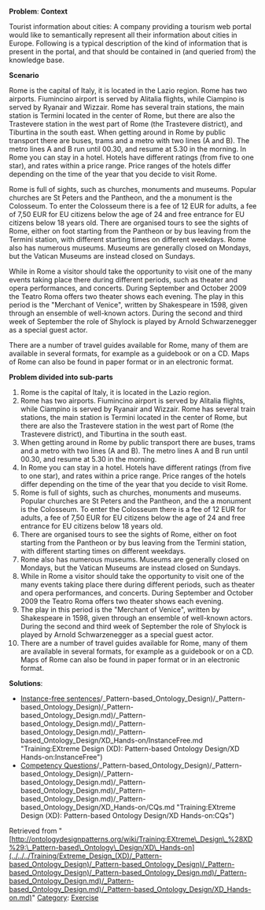__Problem__:
__Context__


Tourist information about cities: 
A company providing a tourism web portal would like to semantically represent all their information about cities in Europe. Following is a typical description of the kind of information that is present in the portal, and that should be contained in (and queried from) the knowledge base. 


  

__Scenario__


Rome is the capital of Italy, it is located in the Lazio region. Rome has two airports. Fiumincino airport is served by Alitalia flights, while Ciampino is served by Ryanair and Wizzair. Rome has several train stations, the main station is Termini located in the center of Rome, but there are also the Trastevere station in the west part of Rome (the Trastevere district), and Tiburtina in the south east. When getting around in Rome by public transport there are buses, trams and a metro with two lines (A and B). The metro lines A and B run until 00.30, and resume at 5.30 in the morning. In Rome you can stay in a hotel. Hotels have different ratings (from five to one star), and rates within a price range. Price ranges of the hotels differ depending on the time of the year that you decide to visit Rome. 


Rome is full of sights, such as churches, monuments and museums. Popular churches are St Peters and the Pantheon, and the a monument is the Colosseum. To enter the Colosseum there is a fee of 12 EUR for adults, a fee of 7,50 EUR for EU citizens below the age of 24 and free entrance for EU citizens below 18 years old. There are organised tours to see the sights of Rome, either on foot starting from the Pantheon or by bus leaving from the Termini station, with different starting times on different weekdays. Rome also has numerous museums. Museums are generally closed on Mondays, but the Vatican Museums are instead closed on Sundays.


While in Rome a visitor should take the opportunity to visit one of the many events taking place there during different periods, such as theater and opera performances, and concerts. During September and October 2009 the Teatro Roma offers two theater shows each evening. The play in this period is the "Merchant of Venice", written by Shakespeare in 1598, given through an ensemble of well-known actors. During the second and third week of September the role of Shylock is played by Arnold Schwarzenegger as a special guest actor. 


There are a number of travel guides available for Rome, many of them are available in several formats, for example as a guidebook or on a CD. Maps of Rome can also be found in paper format or in an electronic format. 


  



__Problem divided into sub-parts__



1. Rome is the capital of Italy, it is located in the Lazio region.
2. Rome has two airports. Fiumincino airport is served by Alitalia flights, while Ciampino is served by Ryanair and Wizzair. Rome has several train stations, the main station is Termini located in the center of Rome, but there are also the Trastevere station in the west part of Rome (the Trastevere district), and Tiburtina in the south east.
3. When getting around in Rome by public transport there are buses, trams and a metro with two lines (A and B). The metro lines A and B run until 00.30, and resume at 5.30 in the morning.
4. In Rome you can stay in a hotel. Hotels have different ratings (from five to one star), and rates within a price range. Price ranges of the hotels differ depending on the time of the year that you decide to visit Rome.
5. Rome is full of sights, such as churches, monuments and museums. Popular churches are St Peters and the Pantheon, and the a monument is the Colosseum. To enter the Colosseum there is a fee of 12 EUR for adults, a fee of 7,50 EUR for EU citizens below the age of 24 and free entrance for EU citizens below 18 years old.
6. There are organised tours to see the sights of Rome, either on foot starting from the Pantheon or by bus leaving from the Termini station, with different starting times on different weekdays.
7. Rome also has numerous museums. Museums are generally closed on Mondays, but the Vatican Museums are instead closed on Sundays.
8. While in Rome a visitor should take the opportunity to visit one of the many events taking place there during different periods, such as theater and opera performances, and concerts. During September and October 2009 the Teatro Roma offers two theater shows each evening.
9. The play in this period is the "Merchant of Venice", written by Shakespeare in 1598, given through an ensemble of well-known actors. During the second and third week of September the role of Shylock is played by Arnold Schwarzenegger as a special guest actor.
10. There are a number of travel guides available for Rome, many of them are available in several formats, for example as a guidebook or on a CD. Maps of Rome can also be found in paper format or in an electronic format.



__Solutions__:



* [Instance-free sentences](../../../Training/Extreme_Design_(XD)/_Pattern-based_Ontology_Design)/_Pattern-based_Ontology_Design)/_Pattern-based_Ontology_Design)/_Pattern-based_Ontology_Design.md)/_Pattern-based_Ontology_Design.md)/_Pattern-based_Ontology_Design.md)/_Pattern-based_Ontology_Design/XD_Hands-on/InstanceFree.md "Training:EXtreme Design (XD): Pattern-based Ontology Design/XD Hands-on:InstanceFree")
* [Competency Questions](../../../Training/Extreme_Design_(XD)/_Pattern-based_Ontology_Design)/_Pattern-based_Ontology_Design)/_Pattern-based_Ontology_Design)/_Pattern-based_Ontology_Design.md)/_Pattern-based_Ontology_Design.md)/_Pattern-based_Ontology_Design.md)/_Pattern-based_Ontology_Design/XD_Hands-on/CQs.md "Training:EXtreme Design (XD): Pattern-based Ontology Design/XD Hands-on:CQs")




Retrieved from "[http://ontologydesignpatterns.org/wiki/Training:EXtreme\_Design\_%28XD%29:\_Pattern-based\_Ontology\_Design/XD\_Hands-on](../../../Training/Extreme_Design_(XD)/_Pattern-based_Ontology_Design)/_Pattern-based_Ontology_Design)/_Pattern-based_Ontology_Design)/_Pattern-based_Ontology_Design.md)/_Pattern-based_Ontology_Design.md)/_Pattern-based_Ontology_Design.md)/_Pattern-based_Ontology_Design/XD_Hands-on.md)"
 [Category](http://ontologydesignpatterns.org/wiki/Special:Categories "Special:Categories"): [Exercise](../../../Category/Exercise "Category:Exercise")